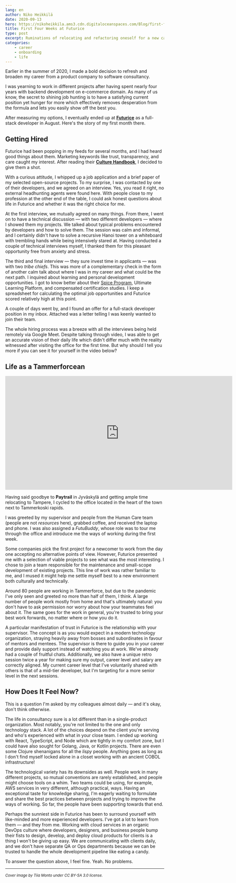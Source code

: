 ```yaml
---
lang: en
author: Niko Heikkilä
date: 2020-09-13
hero: https://nikoheikkila.ams3.cdn.digitaloceanspaces.com/Blog/first-four-weeks-at-futurice.jpg
title: First Four Weeks at Futurice
type: post
excerpt: Ruminations of relocating and refactoring oneself for a new career in a new town.
categories:
    - career
    - onboarding
    - life
---
```


Earlier in the summer of 2020, I made a bold decision to refresh and broaden my career from a product company to software consultancy.

I was yearning to work in different projects after having spent nearly four years with backend development on e-commerce domain. As many of us know, the secret to shining job hunting is to have a satisfying current position yet hunger for more which effectively removes desperation from the formula and lets you easily show off the best you.

After measuring my options, I eventually ended up at [**Futurice**](https://promise.tammerforce.com/en/) as a full-stack developer in August. Here's the story of my first month there.

## Getting Hired

Futurice had been popping in my feeds for several months, and I had heard good things about them. Marketing keywords like trust, transparency, and care caught my interest. After reading their **[Culture Handbook](https://futurice.com/blog/the-futurice-culture-handbook)**, I decided to give them a shot.

With a curious attitude, I whipped up a job application and a brief paper of my selected open-source projects. To my surprise, I was contacted by one of their developers, and we agreed on an interview. Yes, you read it right, no external headhunting agents were found here. With people close to my profession at the other end of the table, I could ask honest questions about life in Futurice and whether it was the right choice for me.

At the first interview, we mutually agreed on many things. From there, I went on to have a technical discussion — with two different developers — where I showed them my projects. We talked about typical problems encountered by developers and how to solve them. The session was calm and informal, and I certainly didn't have to solve a recursive Hanoi tower on a whiteboard with trembling hands while being intensively stared at. Having conducted a couple of technical interviews myself, I thanked them for this pleasant opportunity free from anxiety and stress.

The third and final interview — they sure invest time in applicants — was with two _tribe chiefs_. This was more of a complementary check in the form of another calm talk about where I was in my career and what could be the next path. I inquired about learning and personal development opportunities. I got to know better about their [Spice Program](https://spiceprogram.org/), Ultimate Learning Platform, and compensated certification studies. I keep a spreadsheet for calculating the optimal job opportunities and Futurice scored relatively high at this point.

A couple of days went by, and I found an offer for a full-stack developer position in my inbox. Attached was a letter telling I was keenly wanted to join their team.

The whole hiring process was a breeze with all the interviews being held remotely via Google Meet. Despite talking through video, I was able to get an accurate vision of their daily life which didn't differ much with the reality witnessed after visiting the office for the first time. But why should I tell you more if you can see it for yourself in the video below?

## Life as a Tammerforcean

<iframe width="720" height="360" src="https://www.youtube-nocookie.com/embed/tMTa5GALU6E" frameborder="0" allow="accelerometer; autoplay; encrypted-media; gyroscope; picture-in-picture" allowfullscreen></iframe>

Having said goodbye to **Paytrail** in Jyväskylä and getting ample time relocating to Tampere, I cycled to the office located in the heart of the town next to Tammerkoski rapids.

I was greeted by my supervisor and people from the Human Care team (people are not *resources* here), grabbed coffee, and received the laptop and phone. I was also assigned a _FutuBuddy_, whose role was to tour me through the office and introduce me the ways of working during the first week.

Some companies pick the first project for a newcomer to work from the day one accepting no alternative points of view. However, Futurice presented me with a selection of viable projects to see what was the most interesting. I chose to join a team responsible for the maintenance and small-scope development of existing projects. This line of work was rather familiar to me, and I mused it might help me settle myself best to a new environment both culturally and technically.

Around 80 people are working in Tammerforce, but due to the pandemic I've only seen and greeted no more than half of them, I think. A large number of people work mostly from home and that's ultimately natural: you don't have to ask permission nor worry about how your teammates feel about it. The same goes for the work in general, you're trusted to bring your best work forwards, no matter where or how you do it.

A particular manifestation of trust in Futurice is the relationship with your supervisor. The concept is as you would expect in a modern technology organization, straying heavily away from bosses and subordinates in favour of mentors and mentees. The supervisor is there to guide you in your career and provide daily support instead of watching you at work. We've already had a couple of fruitful chats. Additionally, we also have a unique retro session twice a year for making sure my output, career level and salary are correctly aligned. My current career level that I've voluntarily shared with others is that of a mid-tier developer, but I'm targeting for a more senior level in the next sessions.

## How Does It Feel Now?

This is a question I'm asked by my colleagues almost daily — and it's okay, don't think otherwise.

The life in consultancy sure is a lot different than in a single-product organization. Most notably, you're not limited to the one and only technology stack. A lot of the choices depend on the client you're serving and who's experienced with what in your close team. I ended up working with React, TypeScript, and Node which are tightly in my comfort zone, but I could have also sought for Golang, Java, or Kotlin projects. There are even some Clojure shenanigans for all the *lispy* people. Anything goes as long as I don't find myself locked alone in a closet working with an ancient COBOL infrastructure!

The technological variety has its downsides as well. People work in many different projects, so mutual conventions are rarely established, and people might choose tools on a whim. Two teams could be using, for example, AWS services in very different, although practical, ways. Having an exceptional taste for knowledge sharing, I'm eagerly waiting to formulate and share the best practices between projects and trying to improve the ways of working. So far, the people have been supporting towards that end.

Perhaps the sunniest side in Futurice has been to surround yourself with like-minded and more experienced developers. I've got a lot to learn from them — and they from me. Working with cloud services in an organic DevOps culture where developers, designers, and business people bump their fists to design, develop, and deploy cloud products for clients is a thing I won't be giving up easy. We are communicating with clients daily, and we don't have separate QA or Ops departments because we can be trusted to handle the whole development pipeline like eating a candy.

To answer the question above, I feel fine. Yeah. No problems.

---

<small><em>Cover image by Tiia Monto under CC BY-SA 3.0 license.</em></small>
